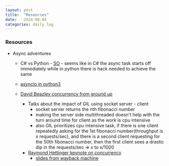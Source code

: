 ```yaml
---
layout: post
title:  "Resources"
date:   2024-08-04
categories: daily log
---
```


### Resources
- Async adventures
  - C# vs Python - [SO](https://stackoverflow.com/questions/56245509/start-async-task-now-await-later)
        - seems like in C# the async task starts off immediately while in python there is hack needed to achieve the same

  - [asyncio in python3](https://www.youtube.com/watch?v=M-UcUs7IMIM)
  - [David Beazley concurrency from ground up](https://www.youtube.com/watch?app=desktop&v=MCs5OvhV9S4)
    - Talks about the impact of GIL using socket server - client
        - socket server returns the nth fibonacci number
        - making the server side multithreaded doesn't help with the turn around time for client as the work is cpu intensive
        - also GIL prioritizes cpu intensive task, if there is one client repeatedly asking for the 1st fibonacci number(throughput is x requests/sec), and there is a second client requesting for the 50th fibonacci number, then the first client sees a drastic dip in the requests/sec => x to x/1000
    - [Raymond Hettinger keynote on concurrency](https://www.youtube.com/watch?v=9zinZmE3Ogk)
        - [slides from wayback machine](https://web.archive.org/web/20180110194316/http://pybay.com/site_media/slides/raymond2017-keynote/intro.html)

